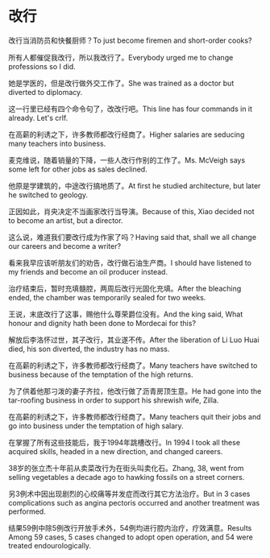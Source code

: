 # 改行

<p><span class="chinese">改行当消防员和快餐厨师？</span><span class="english">To just become firemen and short-order cooks?</span></p>

<p><span class="chinese">所有人都催促我改行，所以我改行了。</span><span class="english">Everybody urged me to change professions so I did.</span></p>

<p><span class="chinese">她是学医的，但是改行做外交工作了。</span><span class="english">She was trained as a doctor but diverted to diplomacy.</span></p>

<p><span class="chinese">这一行里已经有四个命令句了，改改行吧。</span><span class="english">This line has four commands in it already. Let's crlf.</span></p>

<p><span class="chinese">在高薪的利诱之下，许多教师都改行经商了。</span><span class="english">Higher salaries are seducing many teachers into business.</span></p>

<p><span class="chinese">麦克维说，随着销量的下降，一些人改行作别的工作了。</span><span class="english">Ms. McVeigh says some left for other jobs as sales declined.</span></p>

<p><span class="chinese">他原是学建筑的，中途改行搞地质了。</span><span class="english">At first he studied architecture, but later he switched to geology.</span></p>

<p><span class="chinese">正因如此，肖央决定不当画家改行当导演。</span><span class="english">Because of this, Xiao decided not to become an artist, but a director.</span></p>

<p><span class="chinese">这么说，难道我们要改行成为作家了吗？</span><span class="english">Having said that, shall we all change our careers and become a writer?</span></p>

<p><span class="chinese">看来我早应该听朋友们的劝告，改行做石油生产商。</span><span class="english">I should have listened to my friends and become an oil producer instead.</span></p>

<p><span class="chinese">治疗结束后，暂时充填髓腔，两周后改行光固化充填。</span><span class="english">After the bleaching ended, the chamber was temporarily sealed for two weeks.</span></p>

<p><span class="chinese">王说，末底改行了这事，赐他什么尊荣爵位没有。</span><span class="english">And the king said, What honour and dignity hath been done to Mordecai for this?</span></p>

<p><span class="chinese">解放后李洛怀过世，其子改行，其业遂不传。</span><span class="english">After the liberation of Li Luo Huai died, his son diverted, the industry has no mass.</span></p>

<p><span class="chinese">在高薪的利诱之下，许多教师都改行经商了。</span><span class="english">Many teachers have switched to business because of the temptation of the high returns.</span></p>

<p><span class="chinese">为了供着他那刁泼的妻子齐拉，他改行做了沥青房顶生意。</span><span class="english">He had gone into the tar-roofing business in order to support his shrewish wife, Zilla.</span></p>

<p><span class="chinese">在高薪的利诱之下，许多教师都改行经商了。</span><span class="english">Many teachers quit their jobs and go into business under the temptation of high salary.</span></p>

<p><span class="chinese">在掌握了所有这些技能后，我于1994年跳槽改行。</span><span class="english">In 1994 I took all these acquired skills, headed in a new direction, and changed careers.</span></p>

<p><span class="chinese">38岁的张立杰十年前从卖菜改行为在街头叫卖化石。</span><span class="english">Zhang, 38, went from selling vegetables a decade ago to hawking fossils on a street corners.</span></p>

<p><span class="chinese">另3例术中因出现剧烈的心绞痛等并发症而改行其它方法治疗。</span><span class="english">But in 3 cases complications such as angina pectoris occurred and another treatment was performed.</span></p>

<p><span class="chinese">结果59例中除5例改行开放手术外，54例均进行腔内治疗，疗效满意。</span><span class="english">Results Among 59 cases, 5 cases changed to adopt open operation, and 54 were treated endourologically.</span></p>

